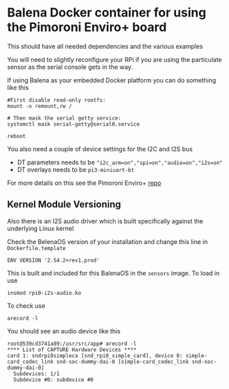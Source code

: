 
# Balena Docker container for using the Pimoroni Enviro+ board

This should have all needed dependencies and the various examples

You will need to slightly reconfigure your RPi if you are using the particulate sensor as the serial console gets in the way.

If using Balena as your embedded Docker platform you can do something like this

```
#First disable read-only rootfs:
mount -o remount,rw /

# Then mask the serial getty service:
systemctl mask serial-getty@serial0.service

reboot
```

You also need a couple of device settings for the I2C and I2S bus

- DT parameters needs to be `"i2c_arm=on","spi=on","audio=on","i2s=on"`
- DT overlays needs to be `pi3-miniuart-bt`

For more details on this see the Pimoroni Enviro+ [repo](https://github.com/pimoroni/enviroplus-python)

## Kernel Module Versioning

Also there is an I2S audio driver which is built specifically against the underlying Linux kernel

Check the BelenaOS version of your installation and change this line in `Dockerfile.template`

`ENV VERSION '2.54.2+rev1.prod'`

This is built and included for this BalenaOS in the `sensors` image. To load in use

```
insmod rpi0-i2s-audio.ko
```

To check use

```
arecord -l
```

You should see an audio device like this

```
root@539cd3741a89:/usr/src/app# arecord -l
**** List of CAPTURE Hardware Devices ****
card 1: sndrpi0simpleca [snd_rpi0_simple_card], device 0: simple-card_codec_link snd-soc-dummy-dai-0 [simple-card_codec_link snd-soc-dummy-dai-0]
  Subdevices: 1/1
  Subdevice #0: subdevice #0
```


